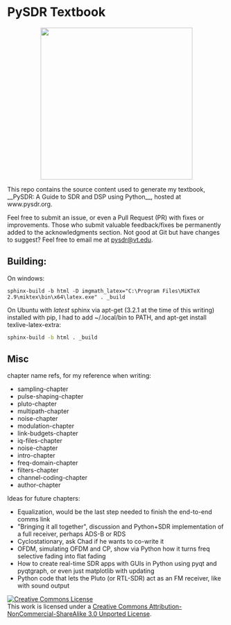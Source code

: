# PySDR Textbook
<p align="center">
  <img src="https://raw.githubusercontent.com/777arc/textbook/master/_images/fft_logo_wide.gif" width="350"/>
</p>
This repo contains the source content used to generate my textbook, __PySDR: A Guide to SDR and DSP using Python__, hosted at www.pysdr.org.

Feel free to submit an issue, or even a Pull Request (PR) with fixes or improvements.  Those who submit valuable feedback/fixes be permanently added to the acknowledgments section.  Not good at Git but have changes to suggest?  Feel free to email me at pysdr@vt.edu.

## Building:

On windows:

```
sphinx-build -b html -D imgmath_latex="C:\Program Files\MiKTeX 2.9\miktex\bin\x64\latex.exe" . _build
```

On Ubuntu with *latest* sphinx via apt-get (3.2.1 at the time of this writing) installed with pip, I had to add ~/.local/bin to PATH, and apt-get install texlive-latex-extra:

```bash
sphinx-build -b html . _build
```

## Misc

chapter name refs, for my reference when writing:

* sampling-chapter
* pulse-shaping-chapter
* pluto-chapter
* multipath-chapter
* noise-chapter
* modulation-chapter
* link-budgets-chapter
* iq-files-chapter
* noise-chapter
* intro-chapter
* freq-domain-chapter
* filters-chapter
* channel-coding-chapter
* author-chapter

Ideas for future chapters:

* Equalization, would be the last step needed to finish the end-to-end comms link
* "Bringing it all together", discussion and Python+SDR implementation of a full receiver, perhaps ADS-B or RDS
* Cyclostationary, ask Chad if he wants to co-write it
* OFDM, simulating OFDM and CP, show via Python how it turns freq selective fading into flat fading
* How to create real-time SDR apps with GUIs in Python using pyqt and pyqtgraph, or even just matplotlib with updating
* Python code that lets the Pluto (or RTL-SDR) act as an FM receiver, like with sound output

<a rel="license" href="http://creativecommons.org/licenses/by-nc-sa/3.0/"><img alt="Creative Commons License" style="border-width:0" src="https://i.creativecommons.org/l/by-nc-sa/3.0/88x31.png" /></a><br />This work is licensed under a <a rel="license" href="http://creativecommons.org/licenses/by-nc-sa/3.0/">Creative Commons Attribution-NonCommercial-ShareAlike 3.0 Unported License</a>.
